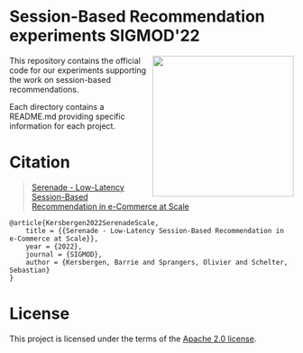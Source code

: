 # Session-Based Recommendation experiments SIGMOD'22
<img src="https://icai.ai/wp-content/uploads/2020/01/AIRLabAmsterdam-10-6-gecomprimeerd-transparant.png" width="250" align="right">

This repository contains the official code for our experiments supporting the work on session-based recommendations.

Each directory contains a README.md providing specific information for each project.


# Citation
> [Serenade - Low-Latency Session-Based Recommendation in e-Commerce at Scale](https://ssc.io/pdf/modds003.pdf)

    @article{Kersbergen2022SerenadeScale,
        title = {{Serenade - Low-Latency Session-Based Recommendation in e-Commerce at Scale}},
        year = {2022},
        journal = {SIGMOD},
        author = {Kersbergen, Barrie and Sprangers, Olivier and Schelter, Sebastian}
    }


# License
This project is licensed under the terms of the [Apache 2.0 license](LICENSE.md).
